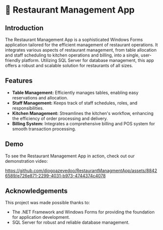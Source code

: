 # 🍝 Restaurant Management App

## Introduction
The Restaurant Management App is a sophisticated Windows Forms application tailored for the efficient management of restaurant operations. It integrates various aspects of restaurant management, from table allocation and staff scheduling to kitchen operations and billing, into a single, user-friendly platform. Utilizing SQL Server for database management, this app offers a robust and scalable solution for restaurants of all sizes.

## Features
- **Table Management:** Efficiently manages tables, enabling easy reservations and allocation.
- **Staff Management:** Keeps track of staff schedules, roles, and responsibilities.
- **Kitchen Management:** Streamlines the kitchen's workflow, enhancing the efficiency of order processing and delivery.
- **Billing System:** Integrates a comprehensive billing and POS system for smooth transaction processing.

## Demo
To see the Restaurant Management App in action, check out our demonstration video:

https://github.com/diogoazevedoo/RestaurantManagmentApp/assets/88426589/e726e871-2299-4031-b973-4744374c4078




## Acknowledgements
This project was made possible thanks to:
- The .NET Framework and Windows Forms for providing the foundation for application development.
- SQL Server for robust and reliable database management.
